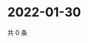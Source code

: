 # 2022-01-30

共 0 条

<!-- BEGIN WEIBO -->
<!-- 最后更新时间 Sun Jan 30 2022 18:11:19 GMT+0800 (China Standard Time) -->

<!-- END WEIBO -->
